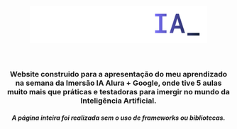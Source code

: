 <div align="center">
  <img src="img/ImersaoIA.webp" width="400"">
</div>

<br>
<br>
<div align="center">
  
### Website construido para a apresentação do meu aprendizado na semana da Imersão IA Alura + Google, onde tive 5 aulas muito mais que práticas e testadoras para imergir no mundo da Inteligência Artificial.

##### A página inteira foi realizada sem o uso de frameworks ou bibliotecas.

</div>
